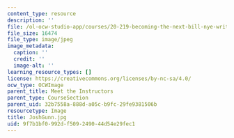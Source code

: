 ```yaml
---
content_type: resource
description: ''
file: /ol-ocw-studio-app/courses/20-219-becoming-the-next-bill-nye-writing-and-hosting-the-educational-show-january-iap-2015/9f7b1bf0992df509249044d54e29fec1_JoshGunn.jpg
file_size: 16474
file_type: image/jpeg
image_metadata:
  caption: ''
  credit: ''
  image-alt: ''
learning_resource_types: []
license: https://creativecommons.org/licenses/by-nc-sa/4.0/
ocw_type: OCWImage
parent_title: Meet the Instructors
parent_type: CourseSection
parent_uid: 32b7558a-888d-a05c-b9fc-29fe9381506b
resourcetype: Image
title: JoshGunn.jpg
uid: 9f7b1bf0-992d-f509-2490-44d54e29fec1
---
```

